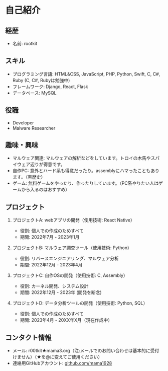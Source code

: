 # 自己紹介

## 経歴

- 名前: rootkit

## スキル

- プログラミング言語: HTML&CSS, JavaScript, PHP, Python, Swift, C, C#, Ruby (C, C#, Rubyは勉強中)
- フレームワーク: Django, React, Flask
- データベース: MySQL

## 役職

- Developer
- Malware Researcher

## 趣味・興味

- マルウェア関連: マルウェアの解析などをしています。トロイの木馬やスパイウェア辺りが得意です。
- 自作PC: 意外とハード系も得意だったり。assemblyにハマったこともあります。（黒歴史）
- ゲーム: 無料ゲームをやったり、作ったりしています。（PC系やりたい人はゲームから入るのはおすすめ）

## プロジェクト


1. プロジェクトA: webアプリの開発（使用技術: React Native）
   - 役割: 個人での作成のためすべて
   - 期間: 2022年7月 - 2023年1月
 
2. プロジェクトB: マルウェア調査ツール（使用技術: Python）
   - 役割: リバースエンジニアリング、マルウェア分析
   - 期間: 2022年12月 - 2023年4月

3. プロジェクトC: 自作OSの開発（使用技術: C, Assembly）
   - 役割: カーネル開発、システム設計
   - 期間: 2022年12月 - 2023年 (開発を断念)

4. プロジェクトD: データ分析ツールの開発（使用技術: Python, SQL）
   - 役割: 個人での作成のためすべて
   - 期間: 2023年4月 - 20XX年X月（現在作成中）

## コンタクト情報

- メール: r00tkit★mama3.org（注:メールでのお問い合わせは基本的に受付けません）（★を@に変えてご使用ください）
- 連絡用GitHubアカウント: [github.com/mama1928](https://github.com/mama1928)
